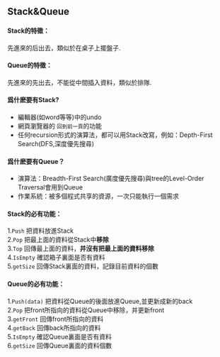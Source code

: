 ## Stack&Queue

#### Stack的特徵：
先進來的后出去，類似於在桌子上擺盤子.

#### Queue的特徵：
先進來的先出去，不能從中間插入資料，類似於排隊.

#### 爲什麽要有Stack?
* 編輯器(如word等等)中的undo
* 網頁瀏覽器的 `回到前一頁`的功能
* 任何recursion形式的演算法，都可以用Stack改寫，例如：Depth-First Search(DFS,深度優先搜尋)

#### 爲什麽要有Queue？
* 演算法：Breadth-First Search(廣度優先搜尋)與tree的Level-Order Traversal會用到Queue
* 作業系統：被多個程式共享的資源，一次只能執行一個需求

#### Stack的必有功能：
1.`Push` 把資料放進Stack  
2.`Pop` 把最上面的資料從Stack中**移除**  
3.`Top` 回傳最上面的資料，**并沒有把最上面的資料移除**  
4.`IsEmpty` 確認箱子裏面是否有資料  
5.`getSize` 回傳Stack裏面的資料，記錄目前資料的個數  

#### Queue的必有功能：
1.`Push(data)` 把資料從Queue的後面放進Queue,並更新成新的back  
2.`Pop` 把front所指向的資料從Queue中移除，并更新front  
3.`getFront` 回傳front所指向的資料  
4.`getBack` 回傳back所指向的資料  
5.`IsEmpty` 確認Queue裏面是否有資料  
6.`getSize` 回傳Queue裏面的資料個數  

